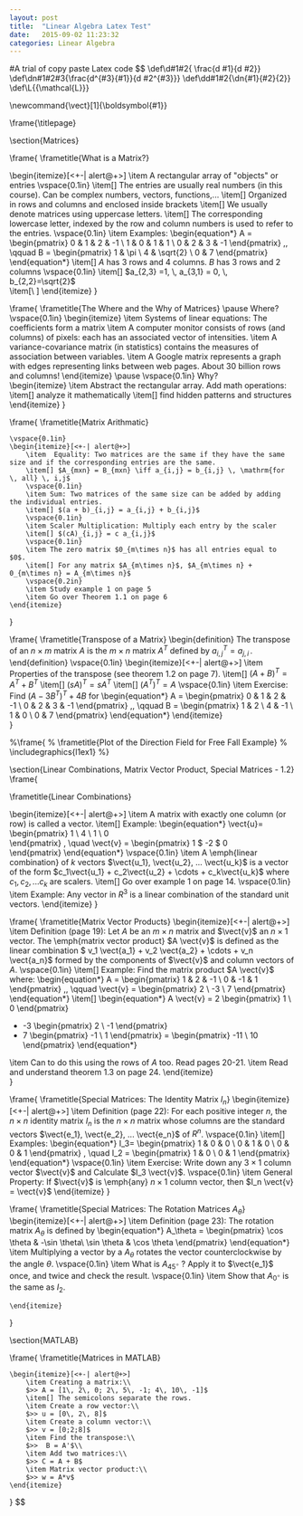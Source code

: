 ```yaml
---
layout: post
title:  "Linear Algebra Latex Test"
date:   2015-09-02 11:23:32
categories: Linear Algebra
---
```

#A trial of copy paste Latex code
$$
\def\d#1#2{ \frac{d #1}{d #2}}
\def\dn#1#2#3{\frac{d^{#3}{#1}}{d #2^{#3}}}
\def\dd#1#2{\dn{#1}{#2}{2}}
\def\L{{\mathcal{L}}}

\newcommand{\vect}[1]{\boldsymbol{#1}}​

\frame{\titlepage}

\section{Matrices}

\frame{
\frametitle{What is a Matrix?}

\begin{itemize}[<+-| alert@+>]
	\item  A rectangular array of "objects" or entries
	\vspace{0.1in}
	\item[] The entries are usually real numbers (in this course). Can be complex numbers, vectors, functions,...
	\item[] Organized in rows and columns and enclosed inside brackets
	\item[] We usually denote matrices using uppercase letters. 
	\item[] The corresponding lowercase letter, indexed by the row and column numbers is used to refer to the entries.
	\vspace{0.1in}
	\item Examples: 
	\begin{equation*}
	A = 
	\begin{pmatrix}
	0 & 1 & 2 & -1 \\
	1 & 0 & 1 & 1 \\
	0 & 2 & 3 & -1
	\end{pmatrix} \,,
	\qquad B =
	\begin{pmatrix}
	1 & \pi \\ 4 & \sqrt{2} \\ 0 & 7 
	\end{pmatrix}
	\end{equation*}
	\item[] $A$ has $3$ rows and $4$ columns. $B$ has $3$ rows and $2$ columns
	\vspace{0.1in} 
	\item[]  $a_{2,3} =1, \, a_{3,1} = 0, \, b_{2,2}=\sqrt{2}$  
	\item[\ ]
\end{itemize}
}

\frame{	
	\frametitle{The Where and the Why of Matrices}
	\pause
	Where?
	\vspace{0.1in} 
	\begin{itemize}
		\item Systems of linear equations: The coefficients form a matrix
		\item A computer monitor consists of rows (and columns) of pixels: each has an associated vector of intensities.
		\item A variance-covariance matrix (in statistics) contains the measures of association between variables. 
		\item A Google matrix represents a graph with edges representing links between web pages. About 30 billion rows and columns!
	\end{itemize}
	\pause 
	\vspace{0.1in} 
	Why?	
	\begin{itemize}
		\item Abstract the rectangular array. Add math operations:
		\item[] analyze it mathematically
		\item[] find hidden patterns and structures
	\end{itemize}
}

\frame{	
	\frametitle{Matrix Arithmatic}

	\vspace{0.1in}
	\begin{itemize}[<+-| alert@+>]
		\item  Equality: Two matrices are the same if they have the same size and if the corresponding entries are the same.
		\item[] $A_{mxn} = B_{mxn} \iff a_{i,j} = b_{i,j} \, \mathrm{for \, all} \, i,j$
		\vspace{0.1in}
		\item Sum: Two matrices of the same size can be added by adding the individual entries. 
		\item[] $(a + b)_{i,j} = a_{i,j} + b_{i,j}$
		\vspace{0.1in}
		\item Scaler Multiplication: Multiply each entry by the scaler
		\item[] $(cA)_{i,j} = c a_{i,j}$
		\vspace{0.1in}
		\item The zero matrix $0_{m\times n}$ has all entries equal to $0$.
		\item[] For any matrix $A_{m\times n}$, $A_{m\times n} + 0_{m\times n} = A_{m\times n}$
		\vspace{0.2in}
		\item Study example 1 on page 5
		\item Go over Theorem 1.1 on page 6
	\end{itemize}
}

\frame{	
	\frametitle{Transpose of a Matrix}
	\begin{definition}
		The transpose of an $n\times m$ matrix $A$ is the $m \times n$ matrix $A^T$ defined by $a^T_{i,j} = a_{j,i} \,$.
	\end{definition}
	\vspace{0.1in}
	\begin{itemize}[<+-| alert@+>]
		\item  Properties of the transpose (see theorem 1.2 on page 7).
		\item[] $(A+B)^T = A^T + B^T$
		\item[] $(sA)^T = sA^T$
		\item[] $(A^T)^T = A$
		\vspace{0.1in}
		\item Exercise: Find $(A - 3 B^T)^T + 4B$ for
		\begin{equation*}
		A = 
		\begin{pmatrix}
		0 & 1 & 2 & -1 \\
		0 & 2 & 3 & -1
		\end{pmatrix} \,,
		\qquad B =
		\begin{pmatrix}
		1 & 2 \\ 4 & -1 \\ 1 & 0 \\ 0 & 7 
		\end{pmatrix}
		\end{equation*}
	\end{itemize}	
}

%\frame{
%	\frametitle{Plot of the Direction Field for Free Fall Example}
%	\includegraphics{l1ex1}	
%}


\section{Linear Combinations, Matrix Vector Product, Special Matrices  - 1.2}
\frame{

\frametitle{Linear Combinations}

\begin{itemize}[<+-| alert@+>]
\item A matrix with exactly one column (or row) is called a vector. 
\item[] Example: 
		\begin{equation*}
		\vect{u}= \begin{pmatrix}
			1  \\ 4  \\ 1 \\ 0  
		\end{pmatrix}
		, \quad \vect{v} = \begin{pmatrix}
		1  $ -2  $ 0  
		\end{pmatrix}
		\end{equation*}
\vspace{0.1in}
\item A \emph{linear combination} of $k$ vectors $\vect{u_1}, \vect{u_2}, ... \vect{u_k}$ is a vector of the form $c_1\vect{u_1} + c_2\vect{u_2} + \cdots + c_k\vect{u_k}$ where $c_1, c_2, ... c_k$ are scalers.
\item[] Go over example 1 on page 14.
\vspace{0.1in}
\item Example: Any vector in $R^3$ is a linear combination of the standard unit vectors.
\end{itemize}
}

\frame{
\frametitle{Matrix Vector Products}
\begin{itemize}[<+-| alert@+>]
\item Definition (page 19): Let $A$ be an $m \times n$ matrix and $\vect{v}$ an $n \times 1$ vector. The \emph{matrix vector product} $A \vect{v}$ is defined as the linear combination $ v_1 \vect{a_1} + v_2 \vect{a_2} + \cdots + v_n \vect{a_n}$ formed by the components of $\vect{v}$ and column vectors of $A$.
\vspace{0.1in}
\item[] Example: Find the matrix product $A \vect{v}$ where:
		\begin{equation*}
		A = 
		\begin{pmatrix}
		1 & 2 & -1 \\
		0 & -1 & 1
		\end{pmatrix} \,,
		\qquad \vect{v} =
		\begin{pmatrix}
		2 \\ -3 \\  7 
		\end{pmatrix}
		\end{equation*}
\item[] 		\begin{equation*}
A \vect{v} = 
2 \begin{pmatrix}
1  \\ 0 
\end{pmatrix}
+ -3 \begin{pmatrix}
2  \\ -1 
\end{pmatrix}
+ 7 \begin{pmatrix}
-1 \\ 1
\end{pmatrix}
 =
\begin{pmatrix}
-11 \\ 10 
\end{pmatrix}
\end{equation*}

\item Can to do this using the rows of $A$ too. Read pages 20-21.
\item Read and understand theorem 1.3 on page 24.
\end{itemize}	
}

\frame{
	\frametitle{Special Matrices: The Identity Matrix $I_n$}
	\begin{itemize}[<+-| alert@+>]
		\item Definition (page 22): For each positive integer $n$, the $n \times n$ identity matrix $I_n$ is the $n \times n$ matrix whose columns are the standard vectors $\vect{e_1}, \vect{e_2}, ... \vect{e_n}$ of $R^n$.
		\vspace{0.1in}
		\item[] Examples: 
		\begin{equation*}
		I_3= \begin{pmatrix}
		1 & 0 & 0 \\
		0 & 1 & 0 \\
		0 & 0 & 1
		\end{pmatrix}
		, \quad I_2 = \begin{pmatrix}
		1 & 0 \\
		0 & 1 
		\end{pmatrix}
		\end{equation*}
		\vspace{0.1in}
		\item Exercise: Write down any $3 \times 1$ column vector $\vect{v}$ and  Calculate $I_3 \vect{v}$.
		\vspace{0.1in}
		\item General Property: If $\vect{v}$ is \emph{any} $n \times 1$ column vector, then $I_n \vect{v} = \vect{v}$
	\end{itemize}
}

\frame{
	\frametitle{Special Matrices: The Rotation Matrices $A_\theta$}
	\begin{itemize}[<+-| alert@+>]
		\item Definition (page 23): The rotation matrix $A_\theta$ is defined by
		\begin{equation*}
		A_\theta = \begin{pmatrix}
		\cos \theta & -\sin \theta\\
		\sin \theta & \cos \theta
		\end{pmatrix}
		\end{equation*}
		\item Multiplying a vector by a $A_\theta$  rotates the vector counterclockwise by the angle $\theta$.
		\vspace{0.1in}
		\item What is $A_{45^{\circ}}$ ? Apply it to $\vect{e_1}$ once, and twice and check the result.
		\vspace{0.1in}
		\item Show that $A_{0^{\circ}}$ is the same as $I_2$.
		 
	\end{itemize}
}

\section{MATLAB}

\frame{
	\frametitle{Matrices in MATLAB}
	
	\begin{itemize}[<+-| alert@+>]
		\item Creating a matrix:\\
		$>> A = [1\, 2\, 0; 2\, 5\, -1; 4\, 10\, -1]$
		\item[] The semicolons separate the rows. 
		\item Create a row vector:\\
		$>> u = [0\, 2\, 8]$	
		\item Create a column vector:\\
		$>> v = [0;2;8]$	
		\item Find the transpose:\\
		$>>  B = A'$\\
		\item Add two matrices:\\
		$>> C = A + B$
		\item Matrix vector product:\\
		$>> w = A*v$ 
	\end{itemize}
}
$$